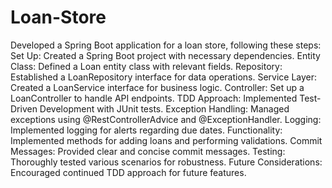 # Loan-Store
Developed a Spring Boot application for a loan store, following these steps:
Set Up: Created a Spring Boot project with necessary dependencies.
Entity Class: Defined a Loan entity class with relevant fields.
Repository: Established a LoanRepository interface for data operations.
Service Layer: Created a LoanService interface for business logic.
Controller: Set up a LoanController to handle API endpoints.
TDD Approach: Implemented Test-Driven Development with JUnit tests.
Exception Handling: Managed exceptions using @RestControllerAdvice and @ExceptionHandler.
Logging: Implemented logging for alerts regarding due dates.
Functionality: Implemented methods for adding loans and performing validations.
Commit Messages: Provided clear and concise commit messages.
Testing: Thoroughly tested various scenarios for robustness.
Future Considerations: Encouraged continued TDD approach for future features.
